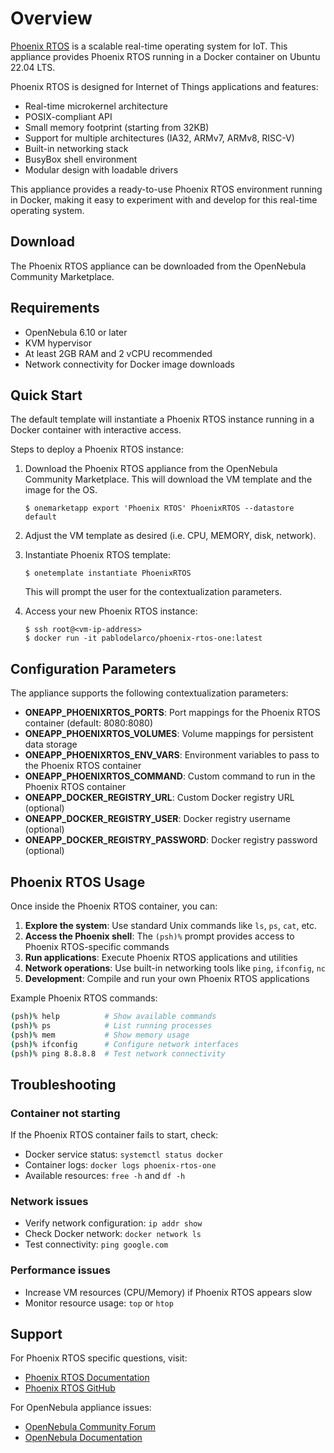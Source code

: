 # Overview

[Phoenix RTOS](https://phoenix-rtos.org/) is a scalable real-time operating system for IoT. This appliance provides Phoenix RTOS running in a Docker container on Ubuntu 22.04 LTS.

Phoenix RTOS is designed for Internet of Things applications and features:
- Real-time microkernel architecture
- POSIX-compliant API
- Small memory footprint (starting from 32KB)
- Support for multiple architectures (IA32, ARMv7, ARMv8, RISC-V)
- Built-in networking stack
- BusyBox shell environment
- Modular design with loadable drivers

This appliance provides a ready-to-use Phoenix RTOS environment running in Docker, making it easy to experiment with and develop for this real-time operating system.

## Download

The Phoenix RTOS appliance can be downloaded from the OpenNebula Community Marketplace.

## Requirements

- OpenNebula 6.10 or later
- KVM hypervisor
- At least 2GB RAM and 2 vCPU recommended
- Network connectivity for Docker image downloads

## Quick Start

The default template will instantiate a Phoenix RTOS instance running in a Docker container with interactive access.

Steps to deploy a Phoenix RTOS instance:

1. Download the Phoenix RTOS appliance from the OpenNebula Community Marketplace. This will download the VM template and the image for the OS.

   ```
   $ onemarketapp export 'Phoenix RTOS' PhoenixRTOS --datastore default
   ```

2. Adjust the VM template as desired (i.e. CPU, MEMORY, disk, network).

3. Instantiate Phoenix RTOS template:
   ```
   $ onetemplate instantiate PhoenixRTOS
   ```
   This will prompt the user for the contextualization parameters.

4. Access your new Phoenix RTOS instance:
   ```
   $ ssh root@<vm-ip-address>
   $ docker run -it pablodelarco/phoenix-rtos-one:latest
   ```

## Configuration Parameters

The appliance supports the following contextualization parameters:

- **ONEAPP_PHOENIXRTOS_PORTS**: Port mappings for the Phoenix RTOS container (default: 8080:8080)
- **ONEAPP_PHOENIXRTOS_VOLUMES**: Volume mappings for persistent data storage
- **ONEAPP_PHOENIXRTOS_ENV_VARS**: Environment variables to pass to the Phoenix RTOS container
- **ONEAPP_PHOENIXRTOS_COMMAND**: Custom command to run in the Phoenix RTOS container
- **ONEAPP_DOCKER_REGISTRY_URL**: Custom Docker registry URL (optional)
- **ONEAPP_DOCKER_REGISTRY_USER**: Docker registry username (optional)
- **ONEAPP_DOCKER_REGISTRY_PASSWORD**: Docker registry password (optional)

## Phoenix RTOS Usage

Once inside the Phoenix RTOS container, you can:

1. **Explore the system**: Use standard Unix commands like `ls`, `ps`, `cat`, etc.
2. **Access the Phoenix shell**: The `(psh)%` prompt provides access to Phoenix RTOS-specific commands
3. **Run applications**: Execute Phoenix RTOS applications and utilities
4. **Network operations**: Use built-in networking tools like `ping`, `ifconfig`, `nc`
5. **Development**: Compile and run your own Phoenix RTOS applications

Example Phoenix RTOS commands:
```bash
(psh)% help          # Show available commands
(psh)% ps            # List running processes
(psh)% mem           # Show memory usage
(psh)% ifconfig      # Configure network interfaces
(psh)% ping 8.8.8.8  # Test network connectivity
```

## Troubleshooting

### Container not starting
If the Phoenix RTOS container fails to start, check:
- Docker service status: `systemctl status docker`
- Container logs: `docker logs phoenix-rtos-one`
- Available resources: `free -h` and `df -h`

### Network issues
- Verify network configuration: `ip addr show`
- Check Docker network: `docker network ls`
- Test connectivity: `ping google.com`

### Performance issues
- Increase VM resources (CPU/Memory) if Phoenix RTOS appears slow
- Monitor resource usage: `top` or `htop`

## Support

For Phoenix RTOS specific questions, visit:
- [Phoenix RTOS Documentation](https://phoenix-rtos.org/documentation/)
- [Phoenix RTOS GitHub](https://github.com/phoenix-rtos)

For OpenNebula appliance issues:
- [OpenNebula Community Forum](https://forum.opennebula.org/)
- [OpenNebula Documentation](https://docs.opennebula.org/)
